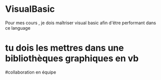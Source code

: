 # VisualBasic
Pour mes cours , je dois maîtriser visual basic afin d'être performant dans ce language

# tu dois les mettres dans une bibliothèques graphiques en vb 
#collaboration en équipe